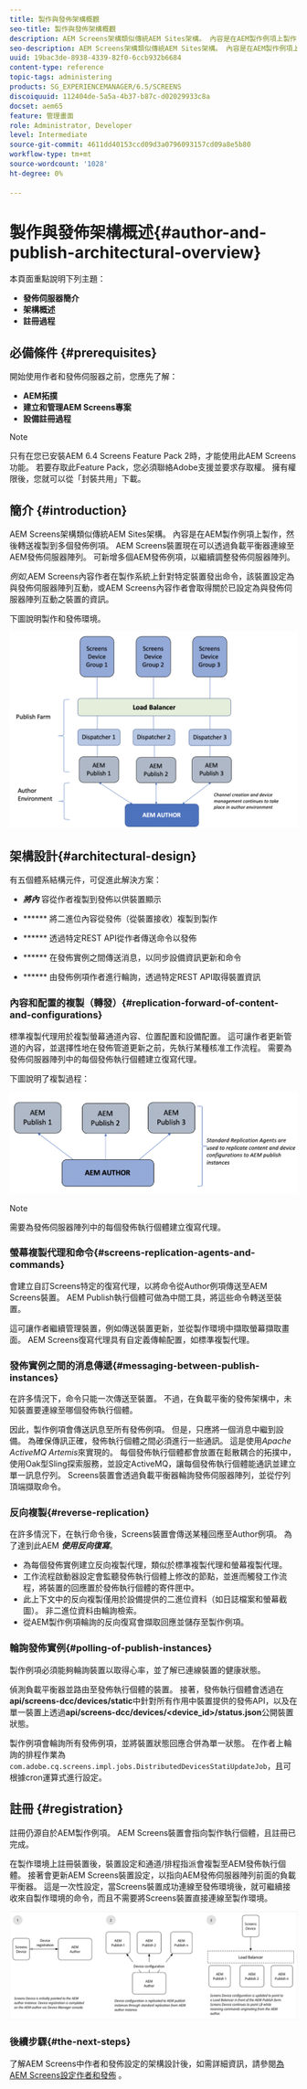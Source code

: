 ```yaml
---
title: 製作與發佈架構概觀
seo-title: 製作與發佈架構概觀
description: AEM Screens架構類似傳統AEM Sites架構。 內容是在AEM製作例項上製作，然後轉送複製到多個發佈例項。 請依照本頁所述，深入了解作者和發佈架構概觀。
seo-description: AEM Screens架構類似傳統AEM Sites架構。 內容是在AEM製作例項上製作，然後轉送複製到多個發佈例項。 請依照本頁所述，深入了解作者和發佈架構概觀。
uuid: 19bac3de-8938-4339-82f0-6ccb932b6684
content-type: reference
topic-tags: administering
products: SG_EXPERIENCEMANAGER/6.5/SCREENS
discoiquuid: 112404de-5a5a-4b37-b87c-d02029933c8a
docset: aem65
feature: 管理畫面
role: Administrator, Developer
level: Intermediate
source-git-commit: 4611dd40153ccd09d3a0796093157cd09a8e5b80
workflow-type: tm+mt
source-wordcount: '1028'
ht-degree: 0%

---
```



# 製作與發佈架構概述{#author-and-publish-architectural-overview}

本頁面重點說明下列主題：

* **發佈伺服器簡介**
* **架構概述**
* **註冊過程**

## 必備條件 {#prerequisites}

開始使用作者和發佈伺服器之前，您應先了解：

* **AEM拓撲**
* **建立和管理AEM Screens專案**
* **設備註冊過程**

>[!NOTE]
>
>只有在您已安裝AEM 6.4 Screens Feature Pack 2時，才能使用此AEM Screens功能。 若要存取此Feature Pack，您必須聯絡Adobe支援並要求存取權。 擁有權限後，您就可以從「封裝共用」下載。

## 簡介 {#introduction}

AEM Screens架構類似傳統AEM Sites架構。 內容是在AEM製作例項上製作，然後轉送複製到多個發佈例項。 AEM Screens裝置現在可以透過負載平衡器連線至AEM發佈伺服器陣列。 可新增多個AEM發佈例項，以繼續調整發佈伺服器陣列。

*例如*,AEM Screens內容作者在製作系統上針對特定裝置發出命令，該裝置設定為與發佈伺服器陣列互動，或AEM Screens內容作者會取得關於已設定為與發佈伺服器陣列互動之裝置的資訊。

下圖說明製作和發佈環境。

![screen_shot_2019-03-04at30236pm](assets/screen_shot_2019-03-04at30236pm.png)

## 架構設計{#architectural-design}

有五個體系結構元件，可促進此解決方案：

* ***將內*** 容從作者複製到發佈以供裝置顯示

* ****** 將二進位內容從發佈（從裝置接收）複製到製作
* ****** 透過特定REST API從作者傳送命令以發佈
* ****** 在發佈實例之間傳送消息，以同步設備資訊更新和命令
* ****** 由發佈例項作者進行輪詢，透過特定REST API取得裝置資訊

### 內容和配置的複製（轉發）{#replication-forward-of-content-and-configurations}

標準複製代理用於複製螢幕通道內容、位置配置和設備配置。 這可讓作者更新管道的內容，並選擇性地在發佈管道更新之前，先執行某種核准工作流程。 需要為發佈伺服器陣列中的每個發佈執行個體建立復寫代理。

下圖說明了複製過程：

![screen_shot_2019-03-04at33935pm](assets/screen_shot_2019-03-04at33935pm.png)

>[!NOTE]
>
>需要為發佈伺服器陣列中的每個發佈執行個體建立復寫代理。

### 螢幕複製代理和命令{#screens-replication-agents-and-commands}

會建立自訂Screens特定的復寫代理，以將命令從Author例項傳送至AEM Screens裝置。 AEM Publish執行個體可做為中間工具，將這些命令轉送至裝置。

這可讓作者繼續管理裝置，例如傳送裝置更新，並從製作環境中擷取螢幕擷取畫面。 AEM Screens復寫代理具有自定義傳輸配置，如標準複製代理。

### 發佈實例之間的消息傳遞{#messaging-between-publish-instances}

在許多情況下，命令只能一次傳送至裝置。 不過，在負載平衡的發佈架構中，未知裝置要連線至哪個發佈執行個體。

因此，製作例項會傳送訊息至所有發佈例項。 但是，只應將一個消息中繼到設備。 為確保傳訊正確，發佈執行個體之間必須進行一些通訊。 這是使用&#x200B;*Apache ActiveMQ Artemis*&#x200B;來實現的。 每個發佈執行個體都會放置在鬆散耦合的拓撲中，使用Oak型Sling探索服務，並設定ActiveMQ，讓每個發佈執行個體能通訊並建立單一訊息佇列。 Screens裝置會透過負載平衡器輪詢發佈伺服器陣列，並從佇列頂端擷取命令。

### 反向複製{#reverse-replication}

在許多情況下，在執行命令後，Screens裝置會傳送某種回應至Author例項。 為了達到此AEM ***使用反向復寫***。

* 為每個發佈實例建立反向複製代理，類似於標準複製代理和螢幕複製代理。
* 工作流程啟動器設定會監聽發佈執行個體上修改的節點，並進而觸發工作流程，將裝置的回應置於發佈執行個體的寄件匣中。
* 此上下文中的反向複製僅用於設備提供的二進位資料（如日誌檔案和螢幕截圖）。 非二進位資料由輪詢檢索。
* 從AEM製作例項輪詢的反向復寫會擷取回應並儲存至製作例項。

### 輪詢發佈實例{#polling-of-publish-instances}

製作例項必須能夠輪詢裝置以取得心率，並了解已連線裝置的健康狀態。

偵測負載平衡器並路由至發佈執行個體的裝置。 接著，發佈執行個體會透過在&#x200B;**api/screens-dcc/devices/static**&#x200B;中針對所有作用中裝置提供的發佈API，以及在單一裝置上透過&#x200B;**api/screens-dcc/devices/&lt;device_id>/status.json**&#x200B;公開裝置狀態。

製作例項會輪詢所有發佈例項，並將裝置狀態回應合併為單一狀態。 在作者上輪詢的排程作業為`com.adobe.cq.screens.impl.jobs.DistributedDevicesStatiUpdateJob`，且可根據cron運算式進行設定。

## 註冊 {#registration}

註冊仍源自於AEM製作例項。 AEM Screens裝置會指向製作執行個體，且註冊已完成。

在製作環境上註冊裝置後，裝置設定和通道/排程指派會複製至AEM發佈執行個體。 接著會更新AEM Screens裝置設定，以指向AEM發佈伺服器陣列前面的負載平衡器。 這是一次性設定，當Screens裝置成功連線至發佈環境後，就可繼續接收來自製作環境的命令，而且不需要將Screens裝置直接連線至製作環境。

![screen_shot_2019-02-25at15218pm](assets/screen_shot_2019-02-25at15218pm.png)

### 後續步驟{#the-next-steps}

了解AEM Screens中作者和發佈設定的架構設計後，如需詳細資訊，請參閱[為AEM Screens設定作者和發佈](author-and-publish.md) 。

